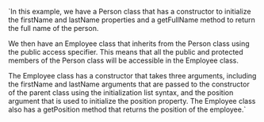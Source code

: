 `In this example, we have a Person class that has a constructor to initialize the firstName and lastName properties and a getFullName method to return the full name of the person.

We then have an Employee class that inherits from the Person class using the public access specifier. This means that all the public and protected members of the Person class will be accessible in the Employee class.

The Employee class has a constructor that takes three arguments, including the firstName and lastName arguments that are passed to the constructor of the parent class using the initialization list syntax, and the position argument that is used to initialize the position property. The Employee class also has a getPosition method that returns the position of the employee.`